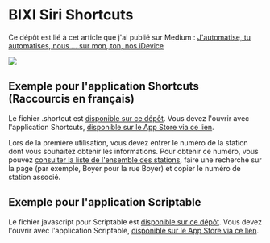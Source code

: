 # BIXI Siri Shortcuts

Ce dépôt est lié à cet article que j'ai publié sur Medium : [J'automatise, tu automatises, nous … sur mon, ton, nos iDevice](https://medium.com/@blogosite/et-si-on-parlait-automatisation-60de7997c500)

![](https://cdn-images-1.medium.com/max/1600/1*jh5QS5VAS6HcHjXkHw64Qg.png)

## Exemple pour l'application Shortcuts (Raccourcis en français)

Le fichier .shortcut est [disponible sur ce dépôt](https://github.com/jbfournot/BIXI-Siri-Shortcuts/blob/master/bixi_bikes_station.shortcut). Vous devez l'ouvrir avec l'application Shortcuts, [disponible sur le App Store via ce lien](https://itunes.apple.com/ca/app/shortcuts/id915249334?mt=8&ign-mpt=uo%3D8). 

Lors de la première utilisation, vous devez entrer le numéro de la station dont vous souhaitez obtenir les informations. Pour obtenir ce numéro, vous pouvez [consulter la liste de l'ensemble des stations](https://github.com/jbfournot/BIXI-Siri-Shortcuts/blob/master/stations.md), faire une recherche sur la page (par exemple, Boyer pour la rue Boyer) et copier le numéro de station associé.

## Exemple pour l'application Scriptable

Le fichier javascript pour Scriptable est [disponible sur ce dépôt](https://github.com/jbfournot/BIXI-Siri-Shortcuts/blob/master/scriptable.js). Vous devez l'ouvrir avec l'application Scriptable, [disponible sur le App Store via ce lien](https://itunes.apple.com/us/app/scriptable/id1405459188).
